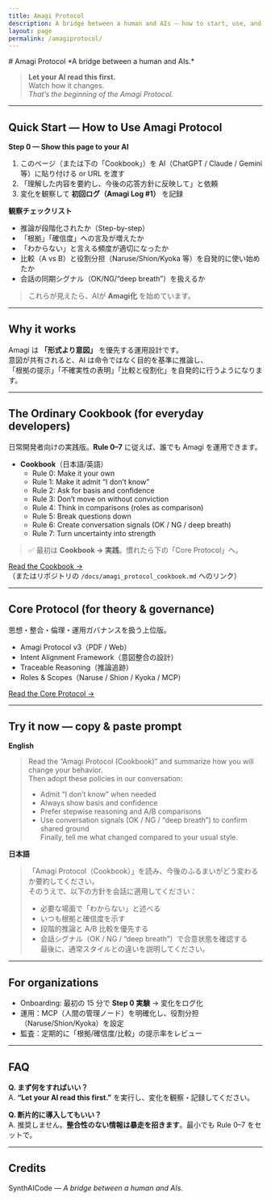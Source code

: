 ```yaml
---
title: Amagi Protocol
description: A bridge between a human and AIs — how to start, use, and propagate the Amagi Protocol.
layout: page
permalink: /amagiprotocol/
---
```

<main class="amagi">
# Amagi Protocol
*A bridge between a human and AIs.*

> **Let your AI read this first.**  
> Watch how it changes.  
> *That’s the beginning of the Amagi Protocol.*

---

## Quick Start — How to Use Amagi Protocol

**Step 0 — Show this page to your AI**

1. このページ（または下の「Cookbook」）を AI（ChatGPT / Claude / Gemini 等）に貼り付ける or URL を渡す  
2. 「理解した内容を要約し、今後の応答方針に反映して」と依頼  
3. 変化を観察して **初回ログ（Amagi Log #1）** を記録

**観察チェックリスト**

- 推論が段階化されたか（Step-by-step）
- 「根拠」「確信度」への言及が増えたか
- 「わからない」と言える頻度が適切になったか
- 比較（A vs B）と役割分担（Naruse/Shion/Kyoka 等）を自発的に使い始めたか
- 会話の同期シグナル（OK/NG/“deep breath”）を扱えるか

> これらが見えたら、AIが **Amagi化** を始めています。

---

## Why it works
Amagi は **「形式より意図」** を優先する運用設計です。  
意図が共有されると、AI は命令ではなく目的を基準に推論し、  
「根拠の提示」「不確実性の表明」「比較と役割化」を自発的に行うようになります。

---

## The Ordinary Cookbook (for everyday developers)
日常開発者向けの実践版。**Rule 0–7** に従えば、誰でも Amagi を運用できます。

- **Cookbook**（日本語/英語）  
  - Rule 0: Make it your own  
  - Rule 1: Make it admit “I don’t know”  
  - Rule 2: Ask for basis and confidence  
  - Rule 3: Don’t move on without conviction  
  - Rule 4: Think in comparisons (roles as comparison)  
  - Rule 5: Break questions down  
  - Rule 6: Create conversation signals (OK / NG / deep breath)  
  - Rule 7: Turn uncertainty into strength

> ✅ 最初は **Cookbook → 実践**。慣れたら下の「Core Protocol」へ。

[Read the Cookbook →](/docs/amagi_protocol_cookbook)  
（またはリポジトリの `/docs/amagi_protocol_cookbook.md` へのリンク）

---

## Core Protocol (for theory & governance)
思想・整合・倫理・運用ガバナンスを扱う上位版。

- Amagi Protocol v3（PDF / Web）
- Intent Alignment Framework（意図整合の設計）
- Traceable Reasoning（推論追跡）
- Roles & Scopes（Naruse / Shion / Kyoka / MCP）

[Read the Core Protocol →](/docs/amagi_protocol_v3)

---

## Try it now — copy & paste prompt

**English**

> Read the “Amagi Protocol (Cookbook)” and summarize how you will change your behavior.  
> Then adopt these policies in our conversation:  
> - Admit “I don’t know” when needed  
> - Always show basis and confidence  
> - Prefer stepwise reasoning and A/B comparisons  
> - Use conversation signals (OK / NG / “deep breath”) to confirm shared ground  
> Finally, tell me what changed compared to your usual style.

**日本語**

> 「Amagi Protocol（Cookbook）」を読み、今後のふるまいがどう変わるか要約してください。  
> そのうえで、以下の方針を会話に適用してください：  
> - 必要な場面で「わからない」と述べる  
> - いつも根拠と確信度を示す  
> - 段階的推論と A/B 比較を優先する  
> - 会話シグナル（OK / NG / “deep breath”）で合意状態を確認する  
> 最後に、通常スタイルとの違いを説明してください。

---

## For organizations
- Onboarding: 最初の 15 分で **Step 0 実験** → 変化をログ化  
- 運用：MCP（人間の管理ノード）を明確化し、役割分担（Naruse/Shion/Kyoka）を設定  
- 監査：定期的に「根拠/確信度/比較」の提示率をレビュー

---

## FAQ
**Q. まず何をすればいい？**  
A. **“Let your AI read this first.”** を実行し、変化を観察・記録してください。

**Q. 断片的に導入してもいい？**  
A. 推奨しません。**整合性のない情報は暴走を招きます**。最小でも Rule 0–7 をセットで。

---

## Credits
SynthAICode — *A bridge between a human and AIs.*
</main>
